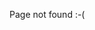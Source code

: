 <input type='hidden' id='title'  value='' />
<input type='hidden' id='tags'   value='' />
<input type='hidden' id='date'   value='' />
<input type='hidden' id='author' value='' />

Page not found :-(
